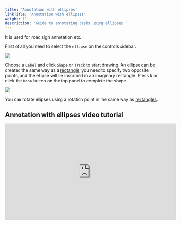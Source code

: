 ```yaml
---
title: 'Annotation with ellipses'
linkTitle: 'Annotation with ellipses'
weight: 11
description: 'Guide to annotating tasks using ellipses.'
---
```


It is used for road sign annotation etc.

First of all you need to select the `ellipse` on the controls sidebar.

![](/images/image239.jpg)

Choose a `Label` and click `Shape` or `Track` to start drawing. An ellipse can be created the same way as
a [rectangle](/docs/manual/advanced/annotation-with-rectangles/), you need to specify two opposite points,
and the ellipse will be inscribed in an imaginary rectangle. Press `N` or click the `Done` button on the top panel
to complete the shape.

![](/images/image240_mapillary_vistas.jpg)

You can rotate ellipses using a rotation point in the same way as
 [rectangles](/docs/manual/advanced/annotation-with-rectangles/#rotation-rectangle).

## Annotation with ellipses video tutorial


<!--lint disable maximum-line-length-->

<iframe width="560" height="315" src="https://www.youtube.com/embed/jmwtePYCz94?si=wbfYEX4pzGziXf1Y" title="YouTube video player" frameborder="0" allow="accelerometer; autoplay; clipboard-write; encrypted-media; gyroscope; picture-in-picture; web-share" allowfullscreen></iframe>

<!--lint enable maximum-line-length-->
